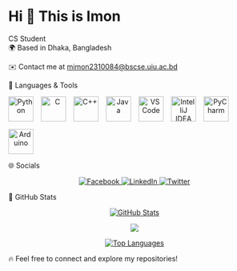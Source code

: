 Hi 👋 This is Imon
=====================

CS Student  
🌍 Based in Dhaka, Bangladesh  

✉️ Contact me at [mimon2310084@bscse.uiu.ac.bd](mailto:mimon2310084@bscse.uiu.ac.bd)  

🚀 Languages & Tools  
<div align="center" style="display: flex; gap: 15px; flex-wrap: wrap;">  
    <a href="https://www.python.org/" target="_blank">  
        <img src="https://raw.githubusercontent.com/danielcranney/readme-generator/main/public/icons/skills/python-colored.svg" width="50" height="50" alt="Python" />  
    </a>  
    <a href="https://docs.microsoft.com/en-us/cpp/?view=msvc-170" target="_blank">  
        <img src="https://raw.githubusercontent.com/danielcranney/readme-generator/main/public/icons/skills/c-colored.svg" width="50" height="50" alt="C" />  
    </a>  
    <a href="https://docs.microsoft.com/en-us/cpp/?view=msvc-170" target="_blank">  
        <img src="https://raw.githubusercontent.com/danielcranney/readme-generator/main/public/icons/skills/cplusplus-colored.svg" width="50" height="50" alt="C++" />  
    </a>  
    <a href="https://www.oracle.com/java/" target="_blank">  
        <img src="https://raw.githubusercontent.com/danielcranney/readme-generator/main/public/icons/skills/java-colored.svg" width="50" height="50" alt="Java" />  
    </a>  
    <a href="https://code.visualstudio.com/" target="_blank">  
        <img src="https://raw.githubusercontent.com/danielcranney/readme-generator/main/public/icons/skills/visualstudiocode.svg" width="50" height="50" alt="VS Code" />  
    </a>  
    <a href="https://www.jetbrains.com/idea/" target="_blank">  
        <img src="https://resources.jetbrains.com/storage/products/company/brand/logos/IntelliJ_IDEA_icon.svg" width="50" height="50" alt="IntelliJ IDEA" />  
    </a>  
    <a href="https://www.jetbrains.com/pycharm/" target="_blank">  
        <img src="https://resources.jetbrains.com/storage/products/company/brand/logos/PyCharm_icon.svg" width="50" height="50" alt="PyCharm" />  
    </a>  
    <a href="https://store.arduino.cc/" target="_blank">  
        <img src="https://raw.githubusercontent.com/danielcranney/readme-generator/main/public/icons/skills/arduino-colored.svg" width="50" height="50" alt="Arduino" />  
    </a>  
</div>  

🌐 Socials  
<p align="center">  
    <a href="https://www.facebook.com/sazzad.imon739" target="_blank">  
        <img src="https://img.shields.io/badge/Facebook-1877F2?style=for-the-badge&logo=facebook&logoColor=white" alt="Facebook" />  
    </a>  
    <a href="https://www.linkedin.com/in/sazzadimon739/" target="_blank">  
        <img src="https://img.shields.io/badge/LinkedIn-0A66C2?style=for-the-badge&logo=linkedin&logoColor=white" alt="LinkedIn" />  
    </a>  
    <a href="https://x.com/Sazzad__Imon" target="_blank">  
        <img src="https://img.shields.io/badge/Twitter-1DA1F2?style=for-the-badge&logo=twitter&logoColor=white" alt="Twitter" />  
    </a>  
</p>  

🎯 GitHub Stats  
<p align="center">  
    <a href="http://www.github.com/Imon739">  
        <img src="https://github-readme-stats.vercel.app/api?username=Imon739&show_icons=true&count_private=true&title_color=ffffff&text_color=ffffff&icon_color=0891b2&bg_color=0D1117&hide_border=true" alt="GitHub Stats" />  
    </a>  
</p>  
<p align="center">  
    <a href="http://www.github.com/Imon739">  
        <img src="https://github-readme-streak-stats.herokuapp.com/?user=Imon739&stroke=ffffff&background=0D1117&ring=0891b2&fire=0891b2&currStreakNum=ffffff&currStreakLabel=0891b2&sideNums=0891b2&sideLabels=ffffff&dates=ffffff&hide_border=true" />  
    </a>  
</p>  
<p align="center">  
    <a href="https://github.com/Imon739">  
        <img src="https://github-readme-stats.vercel.app/api/top-langs/?username=Imon739&langs_count=8&title_color=0891b2&text_color=ffffff&icon_color=0891b2&bg_color=0D1117&hide_border=true&locale=en&custom_title=Top%20Languages" alt="Top Languages" />  
    </a>  
</p>  

<div align="center">  
    <!-- Add featured repositories here -->  
</div>  

🔥 Feel free to connect and explore my repositories!  
